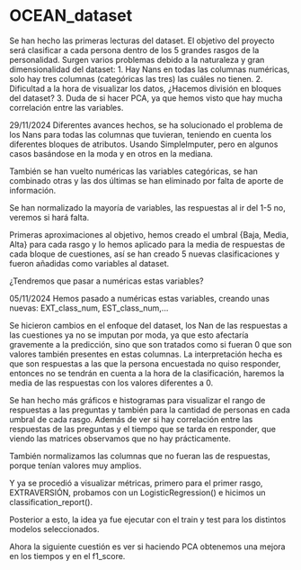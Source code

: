 # OCEAN_dataset
Se han hecho las primeras lecturas del dataset.
El objetivo del proyecto será clasificar a cada persona dentro de los 5 grandes rasgos de la personalidad.
Surgen varios problemas debido a la naturaleza y gran dimensionalidad del dataset:
	1. Hay Nans en todas las columnas numéricas, solo hay tres columnas (categóricas las tres) las cuáles no tienen.
  	2. Dificultad a la hora de visualizar los datos, ¿Hacemos división en bloques del dataset?
	3. Duda de si hacer PCA, ya que hemos visto que hay mucha correlación entre las variables.

29/11/2024
Diferentes avances hechos, se ha solucionado el problema de los Nans para todas las columnas que tuvieran, teniendo en cuenta los diferentes bloques de atributos. Usando SimpleImputer, pero en algunos casos basándose en la moda y en otros en la mediana.

También se han vuelto numéricas las variables categóricas, se han combinado otras y las dos últimas se han eliminado por falta  de aporte de información.

Se han normalizado la mayoría de variables, las respuestas al ir del 1-5 no, veremos si hará falta.

Primeras aproximaciones al objetivo, hemos creado el umbral {Baja, Media, Alta} para cada rasgo y lo hemos aplicado para la media de respuestas de cada bloque de cuestiones, así se han creado 5 nuevas clasificaciones y fueron añadidas como variables al dataset.

¿Tendremos que pasar a numéricas estas variables?

05/11/2024
Hemos pasado a numéricas estas variables, creando unas nuevas: EXT_class_num, EST_class_num,...

Se hicieron cambios en el enfoque del dataset, los Nan de las respuestas a las cuestiones ya no se imputan por moda, ya que esto afectaría gravemente a la predicción, sino que son tratados como si fueran 0 que son valores también presentes en estas columnas. La interpretación hecha es que son respuestas a las que la persona encuestada no quiso responder, entonces no se tendrán en cuenta a la hora de la clasificación, haremos la media de las respuestas con los valores diferentes a 0.

Se han hecho más gráficos e histogramas para visualizar el rango de respuestas a las preguntas y también para la cantidad de personas en cada umbral de cada rasgo. Además de ver si hay correlación entre las respuestas de las preguntas y el tiempo que se tarda en responder, que viendo las matrices observamos que no hay prácticamente.

También normalizamos las columnas que no fueran las de respuestas, porque tenían valores muy amplios. 

Y ya se procedió a visualizar métricas, primero para el primer rasgo, EXTRAVERSIÓN, probamos con un LogisticRegression() e hicimos un classification_report().

Posterior a esto, la idea ya fue ejecutar con el train y test para los distintos modelos seleccionados.

Ahora la siguiente cuestión es ver si haciendo PCA obtenemos una mejora en los tiempos y en el f1_score.




